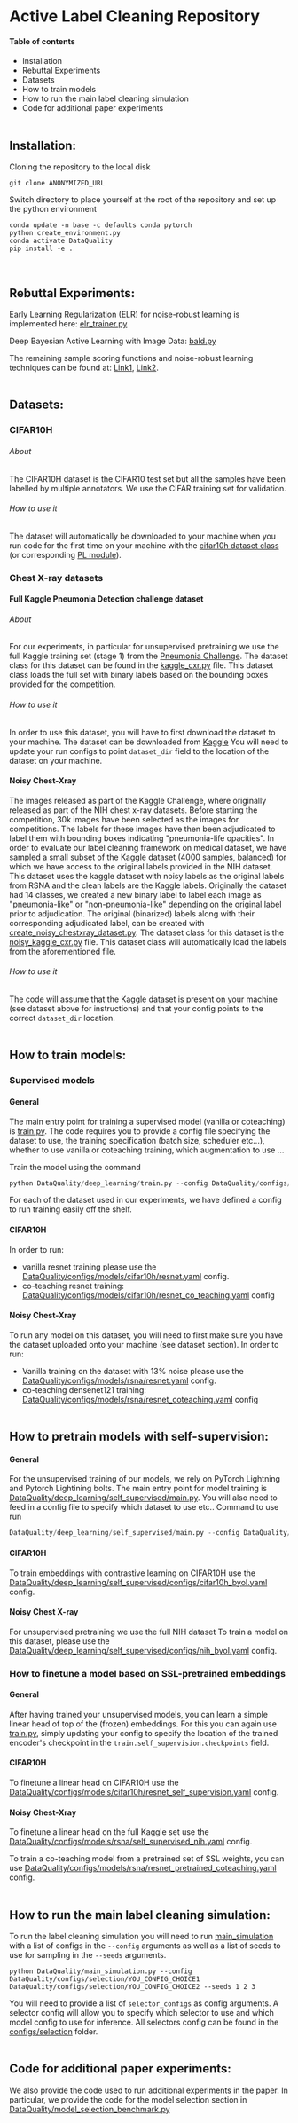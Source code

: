 # Active Label Cleaning Repository
 
#### Table of contents
* Installation
* Rebuttal Experiments
* Datasets
* How to train models
* How to run the main label cleaning simulation
* Code for additional paper experiments
<br /><br />

## Installation:

Cloning the repository to the local disk
```
git clone ANONYMIZED_URL
```

Switch directory to place yourself at the root of the repository and set up the python environment
```
conda update -n base -c defaults conda pytorch
python create_environment.py
conda activate DataQuality
pip install -e .
```
<br />

## Rebuttal Experiments:
Early Learning Regularization (ELR) for noise-robust learning is implemented here: [elr_trainer.py](DataQuality/deep_learning/elr_trainer.py)

Deep Bayesian Active Learning with Image Data: [bald.py](DataQuality/selection/selectors/bald.py)

The remaining sample scoring functions and noise-robust learning techniques can be found at: [Link1](DataQuality/selection/selectors), [Link2](DataQuality/deep_learning).
<br /><br />

## Datasets:
### CIFAR10H
###### About
The CIFAR10H dataset is the CIFAR10 test set but all the samples have been labelled by multiple annotators.
We use the CIFAR training set for validation.
###### How to use it
The dataset will automatically be downloaded to your machine when you run code for the first time
on your machine with the [cifar10h dataset class](DataQuality/datasets/cifar10h.py) 
(or corresponding [PL module](DataQuality/deep_learning/self_supervised/cifar10h_datamodule.py)).

### Chest X-ray datasets
#### Full Kaggle Pneumonia Detection challenge dataset
###### About
For our experiments, in particular for unsupervised pretraining we use the full Kaggle training set (stage 1) from the
[Pneumonia Challenge](https://www.kaggle.com/c/rsna-pneumonia-detection-challenge). The dataset class for this dataset
can be found in the [kaggle_cxr.py](DataQuality/datasets/kaggle_cxr.py) file. This dataset class loads the full 
set with binary labels based on the bounding boxes provided for the competition.

###### How to use it 
In order to use this dataset, you will have to first download the dataset to your machine. 
The dataset can be downloaded from [Kaggle](https://www.kaggle.com/c/rsna-pneumonia-detection-challenge) You will need to update your run configs to point `dataset_dir` field
to the location of the dataset on your machine.

#### Noisy Chest-Xray
The images released as part of the Kaggle Challenge, where originally released as part of the NIH chest x-ray datasets. 
Before starting the competition, 30k images have been selected as the images for competitions. The labels for these images
have then been adjudicated to label them with bounding boxes indicating "pneumonia-life opacities". In order to evaluate 
our label cleaning framework on medical dataset, we have sampled a small subset of the Kaggle dataset (4000 samples, balanced) 
for which we have access to the original labels provided in the NIH dataset. This dataset uses the kaggle dataset with noisy labels
as the original labels from RSNA and the clean labels are the Kaggle labels. Originally the dataset had 14 classes, we 
created a new binary label to label each image as "pneumonia-like" or "non-pneumonia-like" depending on the original label
prior to adjudication. The original (binarized) labels along with their corresponding adjudicated label, can be created with [create_noisy_chestxray_dataset.py](DataQuality/datasets/create_noisy_chestxray_dataset.py). The dataset class for this dataset
is the [noisy_kaggle_cxr.py](DataQuality/datasets//noisy_kaggle_cxr.py) file. This dataset class will automatically load the labels
from the aforementioned file.

###### How to use it 
The code will assume that the Kaggle dataset is present on your machine (see dataset above for instructions) and that 
your config points to the correct `dataset_dir` location. 
<br /><br />

## How to train models:
### Supervised models
#### General
The main entry point for training a supervised model (vanilla or coteaching) is [train.py](DataQuality/deep_learning/train.py). 
The code requires you to provide a config file specifying the dataset to use, the training specification (batch size, scheduler etc...),
whether to use vanilla or coteaching training, which augmentation to use ...

Train the model using the command
```python
python DataQuality/deep_learning/train.py --config DataQuality/configs/models/YOUR_CONFIG_CHOICE
```

For each of the dataset used in our experiments, we have defined a config to run training easily off the shelf.

#### CIFAR10H
In order to run: 
* vanilla resnet training please use the [DataQuality/configs/models/cifar10h/resnet.yaml](DataQuality/configs/models/cifar10h/resnet.yaml) config.
* co-teaching resnet training:  [DataQuality/configs/models/cifar10h/resnet_co_teaching.yaml](DataQuality/configs/models/cifar10h/resnet_co_teaching.yaml) config
 
#### Noisy Chest-Xray
To run any model on this dataset, you will need to first make sure you have the dataset uploaded onto your machine (see dataset section).
In order to run:
* Vanilla training on the dataset with 13% noise please use the [DataQuality/configs/models/rsna/resnet.yaml](DataQuality/configs/models/rsna/resnet.yaml) config.
* co-teaching densenet121 training:  [DataQuality/configs/models/rsna/resnet_coteaching.yaml](DataQuality/configs/models/rsna/resnet_coteaching.yaml) config
 <br /><br />

## How to pretrain models with self-supervision:
#### General
For the unsupervised training of our models, we rely on PyTorch Lightning and Pytorch Lightining bolts. The main entry point
for model training is [DataQuality/deep_learning/self_supervised/main.py](DataQuality/deep_learning/self_supervised/main.py).
You will also need to feed in a config file to specify which dataset to use etc.. 
Command to use run 
```python
DataQuality/deep_learning/self_supervised/main.py --config DataQuality/deep_learning/self_supervised/configs/YOUR_CONFIG_CHOICE
```
#### CIFAR10H
To train embeddings with contrastive learning on CIFAR10H use the 
[DataQuality/deep_learning/self_supervised/configs/cifar10h_byol.yaml](DataQuality/deep_learning/self_supervised/configs/cifar10h_byol.yaml)
config. 

#### Noisy Chest X-ray 
For unsupervised pretraining we use the full NIH dataset 
To train a model on this dataset, please use the [DataQuality/deep_learning/self_supervised/configs/nih_byol.yaml](DataQuality/deep_learning/self_supervised/configs/nih_byol.yaml)
config.

### How to finetune a model based on SSL-pretrained embeddings
#### General
After having trained your unsupervised models, you can learn a simple linear head of top of the (frozen) embeddings. For
this you can again use [train.py](DataQuality/deep_learning/train.py), simply updating your config to specify 
the location of the trained encoder's checkpoint in the `train.self_supervision.checkpoints` field.
#### CIFAR10H
To finetune a linear head on CIFAR10H use the 
[DataQuality/configs/models/cifar10h/resnet_self_supervision.yaml](DataQuality/configs/models/cifar10h/resnet_self_supervision.yaml)
config. 

#### Noisy Chest-Xray
To finetune a linear head on the full Kaggle set use the [DataQuality/configs/models/rsna/self_supervised_nih.yaml](DataQuality/configs/models/rsna/self_supervised_nih.yaml)
config.

To train a co-teaching model from a pretrained set of SSL weights, you can use [DataQuality/configs/models/rsna/resnet_pretrained_coteaching.yaml](DataQuality/configs/models/rsna/resnet_pretrained_coteaching.yaml)
config.
<br /><br />

## How to run the main label cleaning simulation:
To run the label cleaning simulation you will need to run [main_simulation](DataQuality/main_simulation.py) with a list of configs in the `--config` arguments as well as a list of seeds to use for sampling in the `--seeds` arguments.

```
python DataQuality/main_simulation.py --config DataQuality/configs/selection/YOU_CONFIG_CHOICE1 DataQuality/configs/selection/YOU_CONFIG_CHOICE2 --seeds 1 2 3
```
You will need to provide a list of `selector_configs` as config arguments. A selector config will allow you to specify which selector to use and which model config to use for inference. All selectors config can be found in the [configs/selection](DataQuality/configs/selection) folder. 
<br /><br />

## Code for additional paper experiments:
We also provide the code used to run additional experiments in the paper. In particular, we provide the code for the model selection
section in  [DataQuality/model_selection_benchmark.py](DataQuality/model_selection_benchmark.py)